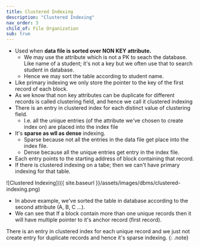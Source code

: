 ```yaml
---
title: Clustered Indexing
description: "Clustered Indexing"
nav_order: 3
child_of: File Organization
sub: true
---
```


- Used when **data file is sorted over NON KEY attribute.**
    - We may use the attribute which is not a PK to seach the database. Like name of a student; it's not a key but we often use that to search student in database.
    - Hence we may sort the table according to student name.
- Like primary indexing we only store the pointer to the key of the first record of each block.
- As we know that non key attributes can be duplicate for different records is called clustering field, and hence we call it clustered indexing
- There is an entry in clustered index for each distinct value of clustering field. 
    - I.e. all the unique entries (of the attribute we've chosen to create index on) are placed into the index file
- It's **sparse as wll as dense** indexing.
    - Sparse because not all the entries in the data file get place into the index file.
    - Dense because all the unique entries get entry in the index file.
- Each entry points to the starting address of block containing that record.
- If there is clustered indexing on a tabe; then we can't have primary indexing for that table.

![Clustered Indexing]({{ site.baseurl }}/assets/images/dbms/clustered-indexing.png)

- In above example, we've sorted the table in database according to the second attribute (A, B, C ...).
- We can see that If a block contain more than one unique records then it will have multiple pointer to it's anchor record (first record).

There is an entry in clustered index for each unique record and we just not create entry for duplicate records and hence it's sparse indexing.
{: .note}